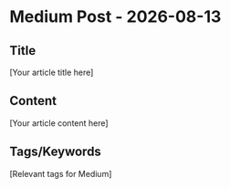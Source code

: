 # Medium Post - 2026-08-13

## Title
[Your article title here]

## Content
[Your article content here]

## Tags/Keywords
[Relevant tags for Medium]
